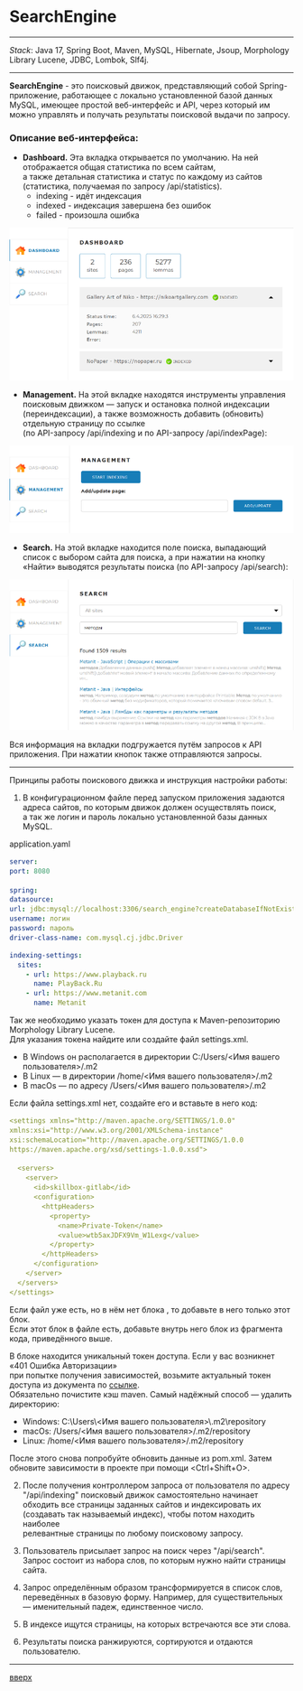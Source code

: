 <a id="anchor"></a>
# SearchEngine
____
_Stack_:
Java 17, Spring Boot, Maven, MySQL, Hibernate,
Jsoup, Morphology Library Lucene, JDBC,
Lombok, Slf4j.
____

__SearchEngine__ - это поисковый движок, представляющий собой Spring-приложение, работающее с
локально установленной базой данных  
MySQL, имеющее простой веб-интерфейс и API, 
через который им можно управлять и получать результаты поисковой выдачи по запросу.

### Описание веб-интерфейса:

* __Dashboard.__ Эта вкладка открывается по умолчанию. На ней
  отображается общая статистика по всем сайтам,  
  а также детальная статистика и статус по каждому из сайтов (статистика, получаемая по
  запросу /api/statistics).
    * indexing - идёт индексация
    * indexed - индексация завершена без ошибок
    * failed - произошла ошибка

![картинка](readme_images/dashboard.png)

* __Management.__ На этой вкладке находятся инструменты управления
  поисковым движком — запуск и остановка полной индексации  
  (переиндексации), а также возможность добавить (обновить) отдельную
  страницу по ссылке  
  (по API-запросу /api/indexing и по API-запросу /api/indexPage):

![картинка](readme_images/management.png)

* __Search.__ На этой вкладке находится поле поиска, выпадающий список с выбором
  сайта для поиска, а при нажатии на кнопку  
  «Найти» выводятся результаты поиска (по API-запросу /api/search):

![картинка](readme_images/search.png)

Вся информация на вкладки подгружается путём запросов к API
приложения. При нажатии кнопок также отправляются запросы.

---

Принципы работы поискового движка и инструкция настройки работы:
1. В конфигурационном файле перед запуском приложения задаются
   адреса сайтов, по которым движок должен осуществлять поиск,  
   а так же логин и пароль локально установленной базы данных MySQL.
   
application.yaml
```yaml
server:
port: 8080

spring:
datasource:
url: jdbc:mysql://localhost:3306/search_engine?createDatabaseIfNotExist=true
username: логин
password: пароль
driver-class-name: com.mysql.cj.jdbc.Driver
```

```yaml
indexing-settings:
  sites:
    - url: https://www.playback.ru
      name: PlayBack.Ru
    - url: https://www.metanit.com
      name: Metanit
```

Так же необходимо указать токен для доступа к
Maven-репозиторию Morphology Library Lucene.  
Для указания токена найдите или создайте файл
settings.xml.

* В Windows он располагается в директории C:/Users/<Имя вашего пользователя>/.m2
* В Linux — в директории /home/<Имя вашего пользователя>/.m2
* В macOs — по адресу /Users/<Имя вашего пользователя>/.m2

Если файла settings.xml нет, создайте его и вставьте в него код:


```yaml
<settings xmlns="http://maven.apache.org/SETTINGS/1.0.0"
xmlns:xsi="http://www.w3.org/2001/XMLSchema-instance"
xsi:schemaLocation="http://maven.apache.org/SETTINGS/1.0.0
https://maven.apache.org/xsd/settings-1.0.0.xsd">

  <servers>
    <server>
      <id>skillbox-gitlab</id>
      <configuration>
        <httpHeaders>
          <property>
            <name>Private-Token</name>
            <value>wtb5axJDFX9Vm_W1Lexg</value>
          </property>
        </httpHeaders>
      </configuration>
    </server>
  </servers>
</settings>
```

Если файл уже есть, но в нём нет блока <servers>, то добавьте в него
только этот блок.  
Если этот блок в файле есть, добавьте внутрь него блок
<server> из фрагмента кода, приведённого выше.


В блоке <value> находится уникальный токен доступа. Если у вас возникнет
«401 Ошибка Авторизации»  
при попытке получения зависимостей, возьмите
актуальный токен доступа из документа по 
[ссылке](https://docs.google.com/document/d/1rb0ysFBLQltgLTvmh-ebaZfJSI7VwlFlEYT9V5_aPjc/edit?tab=t.0).  
Обязательно почистите кэш maven. Самый надёжный способ — удалить
директорию:
* Windows: C:\Users\\<Имя вашего пользователя>\\.m2\repository
* macOs: /Users/<Имя вашего пользователя>/.m2/repository
* Linux: /home/<Имя вашего пользователя>/.m2/repository


После этого снова попробуйте обновить данные из pom.xml.
Затем обновите зависимости в проекте при помощи <Ctrl+Shift+O>.


2. После получения контроллером запроса от пользователя по адресу "/api/indexing" поисковый движок самостоятельно 
   начинает  
   обходить все страницы заданных сайтов и индексировать их (создавать так называемый индекс), 
   чтобы потом находить наиболее  
   релевантные страницы по любому поисковому запросу.


3. Пользователь присылает запрос на поиск через "/api/search". Запрос состоит из набора
   слов, по которым нужно найти страницы сайта.
   
   
4. Запрос определённым образом трансформируется в список слов,
   переведённых в базовую форму. Например, для существительных   
   — именительный падеж, единственное число.


5. В индексе ищутся страницы, на которых встречаются все эти слова.


6. Результаты поиска ранжируются, сортируются и отдаются пользователю.

---

[вверх](#anchor)    